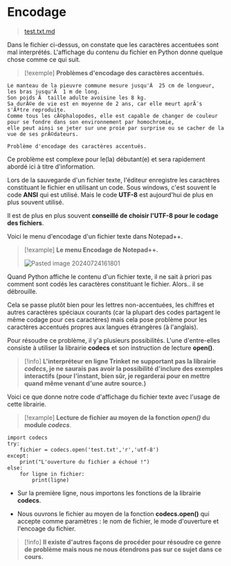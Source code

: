 # Encodage

>[test.txt.md](https://github.com/user-attachments/files/17935162/test.txt.md)

Dans le fichier ci-dessus, on constate que les caractères accentuées sont mal interprétés.
L'affichage du contenu du fichier en Python donne quelque chose comme ce qui suit.

>[!exemple] **Problèmes d'encodage des caractères accentués.**
```
Le manteau de la pieuvre commune mesure jusqu'Ã  25 cm de longueur, les bras jusqu'Ã  1 m de long.
Son poids Ã  taille adulte avoisine les 8 kg.
Sa durÃ©e de vie est en moyenne de 2 ans, car elle meurt aprÃ¨s s'Ãªtre reproduite.
Comme tous les cÃ©phalopodes, elle est capable de changer de couleur pour se fondre dans son environnement par homochromie,
elle peut ainsi se jeter sur une proie par surprise ou se cacher de la vue de ses prÃ©dateurs.

Problème d'encodage des caractères accentués.
```

Ce problème est complexe pour le(la) débutant(e) et sera rapidement abordé ici à titre d'information.

Lors de la sauvegarde d'un fichier texte, l'éditeur enregistre les caractères constituant le fichier en utilisant un code.
Sous windows, c'est souvent le code **ANSI** qui est utilisé.
Mais le code **UTF-8** est aujourd'hui de plus en plus souvent utilisé.

Il est de plus en plus souvent **conseillé de choisir l'UTF-8 pour le codage des fichiers**.


Voici le menu d'encodage d'un fichier texte dans Notepad++.

>[!example] **Le menu Encodage de Notepad++.**
>
>![Pasted image 20240724161801](https://github.com/user-attachments/assets/827d00a6-80ca-4a1f-9e4b-74fa155ceeb5)


Quand Python affiche le contenu d'un fichier texte, il ne sait à priori pas comment sont codés les caractères constituant le fichier. Alors.. il se débrouille.

Cela se passe plutôt bien pour les lettres non-accentuées, les chiffres et autres caractères spéciaux courants (car la plupart des codes partagent le même codage pour ces caractères) mais cela pose problème pour les caractères accentués propres aux langues étrangères (à l'anglais).

Pour résoudre ce problème, il y'a plusieurs possibilités.
L'une d'entre-elles consiste à utiliser la librairie **codecs** et son instruction de lecture **open()**.

>[!info] **L'interpréteur en ligne Trinket ne supportant pas la librairie *codecs*, je ne saurais pas avoir la possibilité d'inclure des exemples interactifs (pour l'instant, bien sûr, je regarderai pour en mettre quand même venant d'une autre source.)**


Voici ce que donne notre code d'affichage du fichier texte avec l'usage de cette librairie.

>[!example] **Lecture de fichier au moyen de la fonction *open()* du module *codecs***.
```
import codecs
try:
    fichier = codecs.open('test.txt','r','utf-8')
except:
    print("L'ouverture du fichier a échoué !")
else: 
    for ligne in fichier:
        print(ligne)
```

- Sur la première ligne, nous importons les fonctions de la librairie **codecs**.

- Nous ouvrons le fichier au moyen de la fonction **codecs.open()** qui accepte comme paramètres : le nom de fichier, le mode d'ouverture et l'encoage du fichier.


>[!info] **Il existe d'autres façons de procéder pour résoudre ce genre de problème mais nous ne nous étendrons pas sur ce sujet dans ce cours.**

